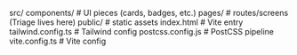 src/
  components/        # UI pieces (cards, badges, etc.)
  pages/             # routes/screens (Triage lives here)
public/              # static assets
index.html           # Vite entry
tailwind.config.ts   # Tailwind config
postcss.config.js    # PostCSS pipeline
vite.config.ts       # Vite config
